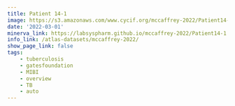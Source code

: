 ```yaml
---
title: Patient 14-1
image: https://s3.amazonaws.com/www.cycif.org/mccaffrey-2022/Patient14-1/thumbnail--default.jpg
date: '2022-03-01'
minerva_link: https://labsyspharm.github.io/mccaffrey-2022/Patient14-1
info_link: /atlas-datasets/mccaffrey-2022/
show_page_link: false
tags:
    - tuberculosis
    - gatesfoundation
    - MIBI
    - overview
    - TB
    - auto
---
```

